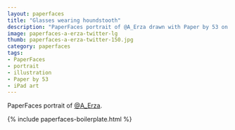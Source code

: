 ```yaml
---
layout: paperfaces
title: "Glasses wearing houndstooth"
description: "PaperFaces portrait of @A_Erza drawn with Paper by 53 on an iPad."
image: paperfaces-a-erza-twitter-lg
thumb: paperfaces-a-erza-twitter-150.jpg
category: paperfaces
tags: 
- PaperFaces
- portrait
- illustration
- Paper by 53
- iPad art
---
```


PaperFaces portrait of [@A_Erza](http://twitter.com/A_Erza).

{% include paperfaces-boilerplate.html %}